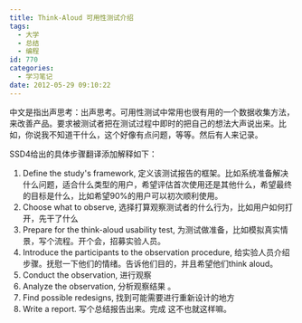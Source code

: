 ```yaml
---
title: Think-Aloud 可用性测试介绍
tags:
  - 大学
  - 总结
  - 编程
id: 770
categories:
  - 学习笔记
date: 2012-05-29 09:10:22
---
```


中文是指出声思考：出声思考。可用性测试中常用也很有用的一个数据收集方法，来改善产品。要求被测试者把在测试过程中即时的把自己的想法大声说出来。比如，你说我不知道干什么，这个好像有点问题，等等。然后有人来记录。

SSD4给出的具体步骤翻译添加解释如下：

1.  Define the study's framework,
定义该测试报告的框架。比如系统准备解决什么问题，适合什么类型的用户，希望评估首次使用还是其他什么，希望最终的目标是什么，比如希望90%的用户可以初次顺利使用。
2.  Choose what to observe,
选择打算观察测试者的什么行为，比如用户如何打开，先干了什么
3.  Prepare for the think-aloud usability test,
为测试做准备，比如模拟真实情景，写个流程。开个会，招募实验人员。
4.  Introduce the participants to the observation procedure,
给实验人员介绍步骤。抚慰一下他们的情绪。告诉他们目的，并且希望他们think aloud。
5.  Conduct the observation,
进行观察
6.  Analyze the observation,
分析观察结果 。
7.  Find possible redesigns,
找到可能需要进行重新设计的地方
8.  Write a report.
写个总结报告出来。完成
这不也就这样嘛。